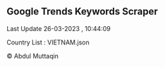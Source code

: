 

## Google Trends Keywords Scraper 
 
Last Update 26-03-2023 , 10:44:09

Country List :
VIETNAM.json



© Abdul Muttaqin 
